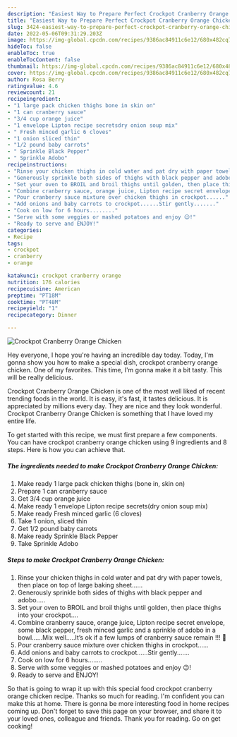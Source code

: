 ```yaml
---
description: "Easiest Way to Prepare Perfect Crockpot Cranberry Orange Chicken"
title: "Easiest Way to Prepare Perfect Crockpot Cranberry Orange Chicken"
slug: 3424-easiest-way-to-prepare-perfect-crockpot-cranberry-orange-chicken
date: 2022-05-06T09:31:29.203Z
image: https://img-global.cpcdn.com/recipes/9386ac84911c6e12/680x482cq70/crockpot-cranberry-orange-chicken-recipe-main-photo.jpg
hideToc: false
enableToc: true
enableTocContent: false
thumbnail: https://img-global.cpcdn.com/recipes/9386ac84911c6e12/680x482cq70/crockpot-cranberry-orange-chicken-recipe-main-photo.jpg
cover: https://img-global.cpcdn.com/recipes/9386ac84911c6e12/680x482cq70/crockpot-cranberry-orange-chicken-recipe-main-photo.jpg
author: Rosa Berry
ratingvalue: 4.6
reviewcount: 21
recipeingredient:
- "1 large pack chicken thighs bone in skin on"
- "1 can cranberry sauce"
- "3/4 cup orange juice"
- "1 envelope Lipton recipe secretsdry onion soup mix"
- " Fresh minced garlic 6 cloves"
- "1 onion sliced thin"
- "1/2 pound baby carrots"
- " Sprinkle Black Pepper"
- " Sprinkle Adobo"
recipeinstructions:
- "Rinse your chicken thighs in cold water and pat dry with paper towels, then place on top of large baking sheet......"
- "Generously sprinkle both sides of thighs with black pepper and adobo....."
- "Set your oven to BROIL and broil thighs until golden, then place thighs into your crockpot...."
- "Combine cranberry sauce, orange juice, Lipton recipe secret envelope, some black pepper, fresh minced garlic and a sprinkle of adobo in a bowl......Mix well.....It’s ok if a few lumps of cranberry sauce remain !!! 🙂"
- "Pour cranberry sauce mixture over chicken thighs in crockpot......"
- "Add onions and baby carrots to crockpot......Stir gently......."
- "Cook on low for 6 hours........"
- "Serve with some veggies or mashed potatoes and enjoy 😉!"
- "Ready to serve and ENJOY!"
categories:
- Recipe
tags:
- crockpot
- cranberry
- orange

katakunci: crockpot cranberry orange 
nutrition: 176 calories
recipecuisine: American
preptime: "PT18M"
cooktime: "PT48M"
recipeyield: "1"
recipecategory: Dinner

---
```



![Crockpot Cranberry Orange Chicken](https://img-global.cpcdn.com/recipes/9386ac84911c6e12/680x482cq70/crockpot-cranberry-orange-chicken-recipe-main-photo.jpg)

Hey everyone, I hope you're having an incredible day today. Today, I'm gonna show you how to make a special dish, crockpot cranberry orange chicken. One of my favorites. This time, I'm gonna make it a bit tasty. This will be really delicious.

Crockpot Cranberry Orange Chicken is one of the most well liked of recent trending foods in the world. It is easy, it's fast, it tastes delicious. It is appreciated by millions every day. They are nice and they look wonderful. Crockpot Cranberry Orange Chicken is something that I have loved my entire life.




To get started with this recipe, we must first prepare a few components. You can have crockpot cranberry orange chicken using 9 ingredients and 8 steps. Here is how you can achieve that.

<!--inarticleads1-->

##### The ingredients needed to make Crockpot Cranberry Orange Chicken:

1. Make ready 1 large pack chicken thighs (bone in, skin on)
1. Prepare 1 can cranberry sauce
1. Get 3/4 cup orange juice
1. Make ready 1 envelope Lipton recipe secrets(dry onion soup mix)
1. Make ready  Fresh minced garlic (6 cloves)
1. Take 1 onion, sliced thin
1. Get 1/2 pound baby carrots
1. Make ready  Sprinkle Black Pepper
1. Take  Sprinkle Adobo




<!--inarticleads2-->

##### Steps to make Crockpot Cranberry Orange Chicken:

1. Rinse your chicken thighs in cold water and pat dry with paper towels, then place on top of large baking sheet......
1. Generously sprinkle both sides of thighs with black pepper and adobo.....
1. Set your oven to BROIL and broil thighs until golden, then place thighs into your crockpot....
1. Combine cranberry sauce, orange juice, Lipton recipe secret envelope, some black pepper, fresh minced garlic and a sprinkle of adobo in a bowl......Mix well.....It’s ok if a few lumps of cranberry sauce remain !!! 🙂
1. Pour cranberry sauce mixture over chicken thighs in crockpot......
1. Add onions and baby carrots to crockpot......Stir gently.......
1. Cook on low for 6 hours........
1. Serve with some veggies or mashed potatoes and enjoy 😉!
1. Ready to serve and ENJOY!



So that is going to wrap it up with this special food crockpot cranberry orange chicken recipe. Thanks so much for reading. I'm confident you can make this at home. There is gonna be more interesting food in home recipes coming up. Don't forget to save this page on your browser, and share it to your loved ones, colleague and friends. Thank you for reading. Go on get cooking!
